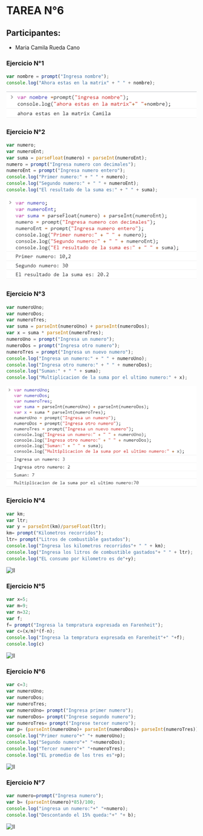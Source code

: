# TAREA N°6

## Participantes:

- Maria Camila Rueda Cano

### Ejercicio N°1

```javascript
var nombre = prompt("Ingresa nombre");
console.log("Ahora estas en la matrix" + " " + nombre);
```

![ll](https://github.com/camilaru15/javascript/blob/master/imagenes/ejericioUno.png)

### Ejercicio N°2

```javascript
var numero;
var numeroEnt;
var suma = parseFloat(numero) + parseInt(numeroEnt);
numero = prompt("Ingresa numero con decimales");
numeroEnt = prompt("Ingresa numero entero");
console.log("Primer numero:" + " " + numero);
console.log("Segundo numero:" + " " + numeroEnt);
console.log("El resultado de la suma es:" + " " + suma);
```

![ll](https://github.com/camilaru15/javascript/blob/master/imagenes/ejercioDos.png)

### Ejercicio N°3

```javascript
var numeroUno;
var numeroDos;
var numeroTres;
var suma = parseInt(numeroUno) + parseInt(numeroDos);
var x = suma * parseInt(numeroTres);
numeroUno = prompt("Ingresa un numero");
numeroDos = prompt("Ingresa otro numero");
numeroTres = prompt("Ingresa un nuevo numero");
console.log("Ingresa un numero:" + " " + numeroUno);
console.log("Ingresa otro numero:" + " " + numeroDos);
console.log("Suman:" + " " + suma);
console.log("Multiplicacion de la suma por el ultimo numero:" + x);
```

![ll](https://github.com/camilaru15/javascript/blob/master/imagenes/ejercioTres.png)

### Ejercicio N°4

```javascript
var km;
var ltr;
var y = parseInt(km)/parseFloat(ltr);
km= prompt("Kilometros recorridos");
ltr= prompt("Litros de combustible gastados");
console.log("Ingresa los kilometros recorridos"+ " " + km);
console.log("Ingresa los litros de combustible gastados"+ " " + ltr);
console.log("EL consumo por kilometro es de"+y);
```

![ll]()
### Ejercicio N°5

```javascript
var x=5;
var m=9;
var n=32;
var f;
f= prompt("Ingresa la tempratura expresada en Farenheit");
var c=(x/m)*(f-n);
console.log("Ingresa la tempratura expresada en Farenheit"+" "+f);
console.log(c)

```
![ll]()


### Ejercicio N°6

```javascript
var c=3;
var numeroUno;
var numeroDos;
var numeroTres;
var numeroUno= prompt("Ingresa primer numero");
var numeroDos= prompt("Ingrese segundo numero");
var numeroTres= prompt("Ingrese tercer numero");
var p= (parseInt(numeroUno)+ parseInt(numeroDos)+ parseInt(numeroTres))/c;
console.log("Primer numero"+" "+ numeroUno);
console.log("Segundo numero"+" "+numeroDos);
console.log("Tercer numero"+" "+numeroTres);
console.log("EL promedio de los tres es"+p);

```
![ll]()

### Ejercicio N°7

```javascript
var numero=prompt("Ingresa numero");
var b= (parseInt(numero)*85)/100;
console.log("ingresa un numero:"+" "+numero);
console.log("Descontando el 15% queda:"+" "+ b);
```
![ll]()